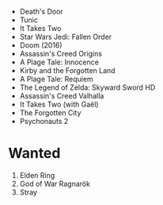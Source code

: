 - Death's Door
- Tunic
- It Takes Two
- Star Wars Jedi: Fallen Order
- Doom (2016)
- Assassin's Creed Origins
- A Plage Tale: Innocence
- Kirby and the Forgotten Land
- A Plage Tale: Requiem
- The Legend of Zelda: Skyward Sword HD
- Assassin's Creed Valhalla
- It Takes Two (with Gaël)
- The Forgotten City
- Psychonauts 2

# Wanted

1. Elden Ring
1. God of War Ragnarök
1. Stray